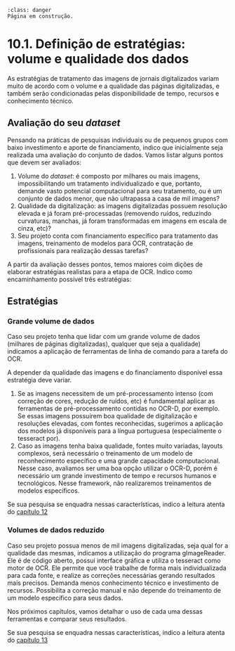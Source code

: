 ```{admonition} Atenção
:class: danger
Página em construção.
```

# 10.1. Definição de estratégias: volume e qualidade dos dados

As estratégias de tratamento das imagens de jornais digitalizados variam muito de acordo com o volume e a qualidade das páginas digitalizadas, e também serão condicionadas pelas disponibilidade de tempo, recursos e conhecimento técnico.

## Avaliação do seu *dataset*

Pensando na práticas de pesquisas individuais ou de pequenos grupos com baixo investimento e aporte de financiamento, indico que inicialmente seja realizada uma avaliação do conjunto de dados. Vamos listar alguns pontos que devem ser avaliados:

1. Volume do *dataset*: é composto por milhares ou mais imagens, impossibilitando um tratamento individualizado e que, portanto, demande vasto potencial computacional para seu tratamento, ou é um conjunto de dados menor, que não ultrapassa a casa de mil imagens?
2. Qualidade da digitalização: as imagens digitalizadas possuem resolução elevada e já foram pré-processadas (removendo ruídos, reduzindo curvaturas, manchas, já foram transformadas em imagens em escala de cinza, etc)?
3. Seu projeto conta com financiamento específico para tratamento das imagens, treinamento de modelos para OCR, contratação de profissionais para realização dessas tarefas?

A partir da avaliação desses pontos, temos maiores coim dições de elaborar estratégias realistas para a etapa de OCR. Indico como encaminhamento possível três estratégias:

## Estratégias

### Grande volume de dados

Caso seu projeto tenha que lidar com um grande volume de dados (milhares de páginas digitalizadas), qualquer que seja a qualidade) indicamos a aplicação de ferramentas de linha de comando para a tarefa do OCR.

A depender da qualidade das imagens e do financiamento disponível essa estratégia deve variar. 

1. Se as imagens necessitem de um pré-processamento intenso (com correção de cores, redução de ruídos, etc) é fundamental aplicar as ferramentas de pré-processamento contidas no OCR-D, por exemplo. Se essas imagens possuírem boa qualidade de digitalização e resoluções elevadas, com fontes reconhecidas, sugerimos a aplicação dos modelos já disponíveis para a língua portuguesa (especialmente o tesseract por).
2. Caso as imagens tenha baixa qualidade, fontes muito variadas, layouts complexos, será necessário o treinamento de um modelo de reconhecimento específico e uma grande capacidade computacional. Nesse caso, avaliamos ser uma boa opção utilizar o OCR-D, porém é necessário um grande investimento de tempo e recursos humanos e tecnológicos. Nesse framework, não realizaremos treinamentos de modelos específicos.

Se sua pesquisa se enquadra nessas características, indico a leitura atenta do [capítulo 12](../capitulo12/cap12.md)

### Volumes de dados reduzido

Caso seu projeto possua menos de mil imagens digitalizadas, seja qual for a qualidade das mesmas, indicamos a utilização do programa gImageReader. Ele é de código aberto, possui interface gráfica e utiliza o tesseract como motor de OCR. Ele permite que você trabalhe de forma mais individualizada para cada fonte, e realize as correções necessárias gerando resultados mais precisos. Demanda menos conhecimento técnico e investimento de recursos. Possibilita a correção manual e não depende do treinamento de um modelo específico para seus dados.

Nos próximos capítulos, vamos detalhar o uso de cada uma dessas ferramentas e comparar seus resultados.

Se sua pesquisa se enquadra nessas características, indico a leitura atenta do [capítulo 13](../capitulo13/cap13.md)
